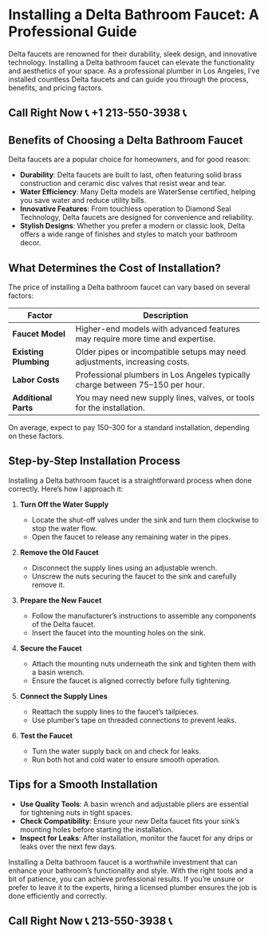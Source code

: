 # Installing a Delta Bathroom Faucet: A Professional Guide  

Delta faucets are renowned for their durability, sleek design, and innovative technology. Installing a Delta bathroom faucet can elevate the functionality and aesthetics of your space. As a professional plumber in Los Angeles, I’ve installed countless Delta faucets and can guide you through the process, benefits, and pricing factors.  

## Call Right Now 📞 +1 213-550-3938 📞

## Benefits of Choosing a Delta Bathroom Faucet  

Delta faucets are a popular choice for homeowners, and for good reason:  

- **Durability**: Delta faucets are built to last, often featuring solid brass construction and ceramic disc valves that resist wear and tear.  
- **Water Efficiency**: Many Delta models are WaterSense certified, helping you save water and reduce utility bills.  
- **Innovative Features**: From touchless operation to Diamond Seal Technology, Delta faucets are designed for convenience and reliability.  
- **Stylish Designs**: Whether you prefer a modern or classic look, Delta offers a wide range of finishes and styles to match your bathroom decor.  

## What Determines the Cost of Installation?  

The price of installing a Delta bathroom faucet can vary based on several factors:  

| **Factor**                | **Description**                                                                 |  
|---------------------------|-------------------------------------------------------------------------------|  
| **Faucet Model**           | Higher-end models with advanced features may require more time and expertise. |  
| **Existing Plumbing**      | Older pipes or incompatible setups may need adjustments, increasing costs.  |  
| **Labor Costs**            | Professional plumbers in Los Angeles typically charge between $75–$150 per hour. |  
| **Additional Parts**       | You may need new supply lines, valves, or tools for the installation.         |  

On average, expect to pay $150–$300 for a standard installation, depending on these factors.  

## Step-by-Step Installation Process  

Installing a Delta bathroom faucet is a straightforward process when done correctly. Here’s how I approach it:  

1. **Turn Off the Water Supply**  
   - Locate the shut-off valves under the sink and turn them clockwise to stop the water flow.  
   - Open the faucet to release any remaining water in the pipes.  

2. **Remove the Old Faucet**  
   - Disconnect the supply lines using an adjustable wrench.  
   - Unscrew the nuts securing the faucet to the sink and carefully remove it.  

3. **Prepare the New Faucet**  
   - Follow the manufacturer’s instructions to assemble any components of the Delta faucet.  
   - Insert the faucet into the mounting holes on the sink.  

4. **Secure the Faucet**  
   - Attach the mounting nuts underneath the sink and tighten them with a basin wrench.  
   - Ensure the faucet is aligned correctly before fully tightening.  

5. **Connect the Supply Lines**  
   - Reattach the supply lines to the faucet’s tailpieces.  
   - Use plumber’s tape on threaded connections to prevent leaks.  

6. **Test the Faucet**  
   - Turn the water supply back on and check for leaks.  
   - Run both hot and cold water to ensure smooth operation.  

## Tips for a Smooth Installation  

- **Use Quality Tools**: A basin wrench and adjustable pliers are essential for tightening nuts in tight spaces.  
- **Check Compatibility**: Ensure your new Delta faucet fits your sink’s mounting holes before starting the installation.  
- **Inspect for Leaks**: After installation, monitor the faucet for any drips or leaks over the next few days.  

Installing a Delta bathroom faucet is a worthwhile investment that can enhance your bathroom’s functionality and style. With the right tools and a bit of patience, you can achieve professional results. If you’re unsure or prefer to leave it to the experts, hiring a licensed plumber ensures the job is done efficiently and correctly.
## Call Right Now 📞 213-550-3938 📞